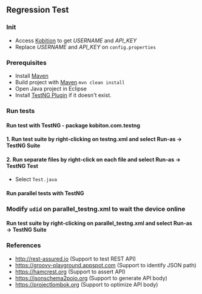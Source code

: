 ## Regression Test

### Init

 - Access [Kobition](https://portal.kobiton.com) to get *USERNAME* and *API_KEY*
 - Replace *USERNAME* and *API_KEY* on `config.properties`

### Prerequisites

 - Install [Maven](https://maven.apache.org/install.html)
 - Build project with [Maven](https://maven.apache.org/run-maven/) `mvn clean install`
 - Open Java project in Eclipse
 - Install [TestNG Plugin](http://beust.com/eclipse) if it doesn't exist.

### Run tests

#### Run test with TestNG - package kobiton.com.testng

#### 1. Run test suite by right-clicking on testng.xml and select **Run-as → TestNG Suite**

#### 2. Run separate files by right-click on each file and select **Run-as → TestNG Test**

 - Select `Test.java`  
 
#### Run parallel tests with TestNG
### Modify `udid` on parallel_testng.xml to wait the device online
#### Run test suite by right-clicking on parallel_testng.xml and select **Run-as → TestNG Suite**

### References

 - http://rest-assured.io (Support to test REST API)
 - https://groovy-playground.appspot.com (Support to identify JSON path)
 - https://hamcrest.org (Support to assert API)
 - https://jsonschema2pojo.org (Support to generate API body)
 - https://projectlombok.org (Support to optimize API body)